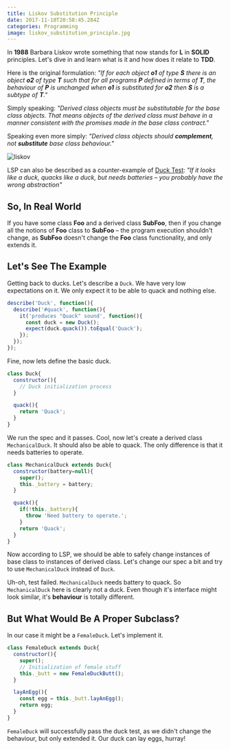 ```yaml
---
title: Liskov Substitution Principle
date: 2017-11-10T20:58:45.284Z
categories: Programming
image: liskov_substitution_principle.jpg
---
```


In __1988__ Barbara Liskov wrote something that now stands for __L__ in __SOLID__ principles. Let's dive in and learn what is it and how does it relate to __TDD__.

Here is the original formulation: _"If for each object __o1__ of type __S__ there is an object __o2__ of type __T__ such that for all programs __P__ defined in terms of __T__, the behaviour of __P__ is unchanged when __o1__ is substituted for __o2__ then __S__ is a subtype of __T__."_

Simply speaking: _"Derived class objects must be substitutable for the base class objects. That means objects of the derived class must behave in a manner consistent with the promises made in the base class contract."_

Speaking even more simply: _"Derived class objects should __complement__, not __substitute__ base class behaviour."_

![liskov](/liskov_1.png)

LSP can also be described as a counter-example of [Duck Test](https://en.wikipedia.org/wiki/Duck_test): _"If it looks like a duck, quacks like a duck, but needs batteries – you probably have the wrong abstraction"_

## So, In Real World

If you have some class __Foo__ and a derived class __SubFoo__, then if you change all the notions of __Foo__ class to __SubFoo__ – the program execution shouldn't change, as __SubFoo__ doesn't change the __Foo__ class functionality, and only extends it.

## Let's See The Example

Getting back to ducks. Let's describe a `Duck`. We have very low expectations on it. We only expect it to be able to quack and nothing else.

```js
describe('Duck', function(){
  describe('#quack', function(){
    it('produces "Quack" sound', function(){
      const duck = new Duck();
      expect(duck.quack()).toEqual('Quack');
    });
  });
});
```

Fine, now lets define the basic duck.

```js
class Duck{
  constructor(){
    // Duck initialization process
  }

  quack(){
    return 'Quack';
  }
}
```

We run the spec and it passes. Cool, now let's create a derived class `MechanicalDuck`. It should also be able to quack. The only difference is that it needs batteries to operate.

```js
class MechanicalDuck extends Duck{
  constructor(battery=null){
    super();
    this._battery = battery;
  }

  quack(){
    if(!this._battery){
      throw 'Need battery to operate.';
    }
    return 'Quack';
  }
}
```

Now according to LSP, we should be able to safely change instances of base class to instances of derived class. Let's change our spec a bit and try to use `MechanicalDuck` instead of `Duck`.

Uh-oh, test failed. `MechanicalDuck` needs battery to quack. So `MechanicalDuck` here is clearly not a duck. Even though it's interface might look similar, it's __behaviour__ is totally different.

## But What Would Be A Proper Subclass?

In our case it might be a `FemaleDuck`. Let's implement it.

```js
class FemaleDuck extends Duck{
  constructor(){
    super();
    // Initialization of female stuff
    this._butt = new FemaleDuckButt();
  }

  layAnEgg(){
    const egg = this._butt.layAnEgg();
    return egg;
  } 
}
```

`FemaleDuck` will successfully pass the duck test, as we didn't change the behaviour, but only extended it. Our duck can lay eggs, hurray!
